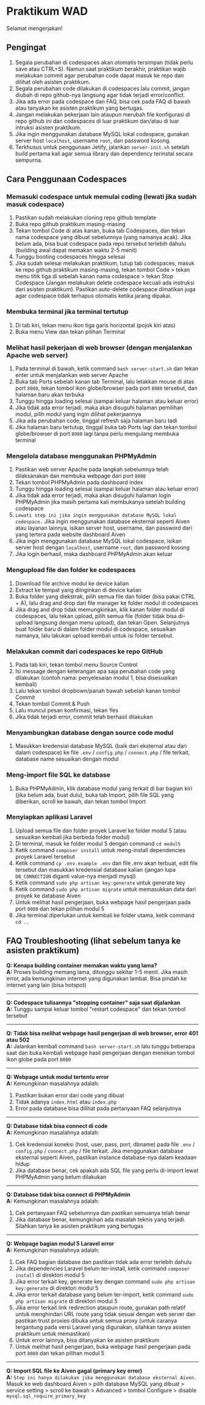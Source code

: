 # Praktikum WAD

Selamat mengerjakan!

## Pengingat
1. Segala perubahan di codespaces akan otomatis tersimpan (tidak perlu save atau CTRL+S). Namun saat praktikum berakhir, praktikan wajib melakukan commit agar perubahan code dapat masuk ke repo dan dilihat oleh asisten praktikum.
2. Segala perubahan code dilakukan di codespaces lalu commit, jangan diubah di repo github-nya langsung agar tidak terjadi error/conflict.
3. Jika ada error pada codespace dan FAQ, bisa cek pada FAQ di bawah atau tanyakan ke asisten praktikum yang bertugas.
4. Jangan melakukan pekerjaan lain ataupun merubah file konfigurasi di repo github ini dan codespaces di luar praktikum dan/atau di luar intruksi asisten praktikum.
5. Jika ingin menggunakan database MySQL lokal codespace, gunakan server host `localhost`, username `root`, dan password kosong.
6. Terkhusus untuk penggunaan Jetify, jalankan `server-init.sh` setelah build pertama kali agar semua library dan dependency terinstal secara sempurna.

## Cara Penggunaan Codespaces

### Memasuki codespace untuk memulai coding (lewati jika sudah masuk codespace)
1. Pastikan sudah melakukan cloning repo github template
2. Buka repo github praktikum masing-masing
3. Tekan tombol Code di atas kanan, buka tab Codespaces, dan tekan nama codespace yang dibuat sebelumnya (yang namanya acak). Jika belum ada, bisa buat codespace pada repo tersebut terlebih dahulu (building awal dapat memakan waktu 2-5 menit)
4. Tunggu booting codespaces hingga selesai
5. Jika sudah selesai melakukan praktikum, tutup tab codespaces, masuk ke repo github praktikum masing-masing, tekan tombol Code > tekan menu titik tiga di sebelah kanan nama codespace > tekan Stop Codespace (Jangan melakukan delete codespace kecuali ada instruksi dari asisten praktikum). Pastikan auto-delete codespace dimatikan juga agar codespace tidak terhapus otomatis ketika jarang dipakai.

### Membuka terminal jika terminal tertutup
1. Di tab kiri, tekan menu ikon tiga garis horizontal (pojok kiri atas)
2. Buka menu View dan tekan pilihan Terminal

### Melihat hasil pekerjaan di web browser (dengan menjalankan Apache web server)
1. Pada terminal di bawah, ketik command `bash server-start.sh` dan tekan enter untuk menjalankan web server Apache
2. Buka tab Ports sebelah kanan tab Terminal, lalu letakkan mouse di atas port `8080`, tekan tombol ikon globe/browser pada port `8080` tersebut, dan halaman baru akan terbuka
3. Tunggu hingga loading selesai (sampai keluar halaman atau keluar error)
4. Jika tidak ada error terjadi, maka akan disuguhi halaman pemilihan modul, pilih modul yang ingin dilihat pekerjaannya
5. Jika ada perubahan code, tinggal refresh saja halaman baru tadi
6. Jika halaman baru tertutup, tinggal buka tab Ports lagi dan tekan tombol globe/browser di port `8080` lagi tanpa perlu mengulang membuka terminal

### Mengelola database menggunakan PHPMyAdmin
1. Pastikan web server Apache pada langkah sebelumnya telah dilaksanakan dan membuka webpage dari port `8080`
2. Tekan tombol PHPMyAdmin pada dashboard index
3. Tunggu hingga loading selesai (sampai keluar halaman atau keluar error)
4. Jika tidak ada error terjadi, maka akan disuguhi halaman login PHPMyAdmin jika masih pertama kali membukanya setelah building codespace
5. `Lewati step ini jika ingin menggunakan database MySQL lokal codespace.` Jika ingin menggunakan database eksternal seperti Aiven atau layanan lainnya, isikan server host, username, dan password dari yang tertera pada website dashboard Aiven
6. Jika ingin menggunakan database MySQL lokal codespace, isikan server host dengan `localhost`, username `root`, dan password kosong
7. Jika login berhasil, maka dashboard PHPMyAdmin akan keluar

### Mengupload file dan folder ke codespaces
1. Download file archive modul ke device kalian
2. Extract ke tempat yang diinginkan di device kalian
3. Buka folder yang diekstrak, pilih semua file dan folder (bisa pakai CTRL + A), lalu drag and drop dari file manager ke folder modul di codespaces
4. Jika drag and drop tidak memungkinkan, klik kanan folder modul di codespaces, lalu tekan upload, pilih semua file (folder tidak bisa di-upload langsung dengan menu upload), dan tekan Open. Selanjutnya buat folder baru di dalam folder modul di codespace, sesuaikan namanya, lalu lakukan upload kembali untuk isi folder tersebut.

### Melakukan commit dari codespaces ke repo GitHub
1. Pada tab kiri, tekan tombol menu Source Control
2. Isi message dengan keterangan apa saja perubahan code yang dilakukan (contoh nama: penyelesaian modul 1, bisa disesuaikan kembali)
3. Lalu tekan tombol dropbown/panah bawah sebelah kanan tombol Commit
4. Tekan tombol Commit & Push
5. Lalu muncul pesan konfirmasi, tekan Yes
6. Jika tidak terjadi error, commit telah berhasil dilakukan

### Menyambungkan database dengan source code modul
1. Masukkan kredensial database MySQL (baik dari eksternal atau dari dalam codespace) ke file `.env` / `config.php` / `connect.php` / file terkait, database name sesuaikan dengan modul

### Meng-import file SQL ke database
1. Buka PHPMyAdmin, klik database modul yang terkait di bar bagian kiri (jika belum ada, buat dulu), buka tab Import, pilih file SQL yang diberikan, scroll ke bawah, dan tekan tombol Import

### Menyiapkan aplikasi Laravel
1. Upload semua file dan folder proyek Laravel ke folder modul 5 (atau sesuaikan kembali jika berbeda folder modul)
2. Di terminal, masuk ke folder modul 5 dengan command `cd modul5`
3. Ketik command `composer install` untuk meng-install dependencies proyek Laravel tersebut
4. Ketik command `cp .env.example .env` dan file .env akan terbuat, edit file tersebut dan masukkan kredensial database kalian (jangan lupa `DB_CONNECTION` diganti value-nya menjadi mysql)
5. Ketik command `sudo php artisan key:generate` untuk generate key
6. Ketik command `sudo php artisan migrate` untuk memasukkan data dari proyek ke database Aiven
7. Untuk melihat hasil pengerjaan, buka webpage hasil pengerjaan pada port `8080` dan tekan pilihan modul 5
8. Jika terminal diperlukan untuk kembali ke folder utama, ketik command `cd ..`

## FAQ Troubleshooting (lihat sebelum tanya ke asisten praktikum)

**Q: Kenapa building container memakan waktu yang lama?**  
**A:** Proses building memang lama, ditunggu sekitar 1-5 menit. Jika masih error, ada kemungkinan internet yang digunakan lambat. Bisa pindah ke internet yang lain (bisa hotspot)

---

**Q: Codespace tulisannya "stopping container" saja saat dijalankan**  
**A:** Tunggu sampai keluar tombol "restart codespace" dan tekan tombol tersebut

---

**Q: Tidak bisa melihat webpage hasil pengerjaan di web browser, error 401 atau 502**  
**A:** Jalankan kembali command `bash server-start.sh` lalu tunggu beberapa saat dan buka kembali webpage hasil pengerjaan dengan menekan tombol ikon globe pada port `8080`

---

**Q: Webpage untuk modul tertentu error**  
**A:** Kemungkinan masalahnya adalah:
1. Pastikan bukan error dari code yang dibuat
2. Tidak adanya `index.html` atau `index.php`
3. Error pada database bisa dilihat pada pertanyaan FAQ selanjutnya

---

**Q: Database tidak bisa connect di code**  
**A:** Kemungkinan masalahnya adalah:
1. Cek kredensial koneksi (host, user, pass, port, dbname) pada file `.env` / `config.php` / `connect.php` / file terkait. Jika menggunakan database eksternal seperti Aiven, pastikan instance database-nya dalam keadaan hidup
2. Jika database benar, cek apakah ada SQL file yang perlu di-import lewat PHPMyAdmin yang belum dilakukan

---

**Q: Database tidak bisa connect di PHPMyAdmin**  
**A:** Kemungkinan masalahnya adalah:
1. Cek pertanyaan FAQ sebelumnya dan pastikan semuanya telah benar
2. Jika database benar, kemungkinan ada masalah teknis yang terjadi. Silahkan tanya ke asisten praktikum yang bertugas

---

**Q: Webpage bagian modul 5 Laravel error**  
**A:** Kemungkinan masalahnya adalah:
1. Cek FAQ bagian database dan pastikan tidak ada error terlebih dahulu
2. Jika dependencies Laravel belum ter-install, ketik command `composer install` di direktori modul 5
3. Jika error terkait key, generate key dengan command `sudo php artisan key:generate` di direktori modul 5
4. Jika error terkait database yang belum ter-import, ketik command `sudo php artisan migrate` di direktori modul 5
5. Jika error terkait link redirection ataupun route, gunakan path relatif untuk menghindari URL route yang tidak sesuai dengan web server dan pastikan trust proxies dibuka untuk semua proxy (untuk caranya tergantung pada versi Laravel yang digunakan, silahkan tanya asisten praktikum untuk memastikan)
6. Untuk error lainnya, bisa ditanyakan ke asisten praktikum
7. Untuk melihat hasil pengerjaan, buka webpage hasil pengerjaan pada port `8080` dan tekan pilihan modul 5

---

**Q: Import SQL file ke Aiven gagal (primary key error)**  
**A:** `Step ini hanya dilakukan jika menggunakan database eksternal Aiven.` Masuk ke web dashboard Aiven > pilih database MySQL yang dibuat > service setting > scroll ke bawah > Advanced > tombol Configure > disable `mysql.sql_require_primary_key`
